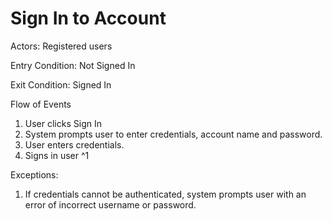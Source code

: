 # Sign In to Account

Actors: Registered users

Entry Condition: Not Signed In

Exit Condition: Signed In

Flow of Events

1. User clicks Sign In
2. System prompts user to enter credentials, account name and password.
3. User enters credentials.
4. Signs in user ^1

Exceptions:

1. If credentials cannot be authenticated, system prompts user with an error of incorrect username or password.
